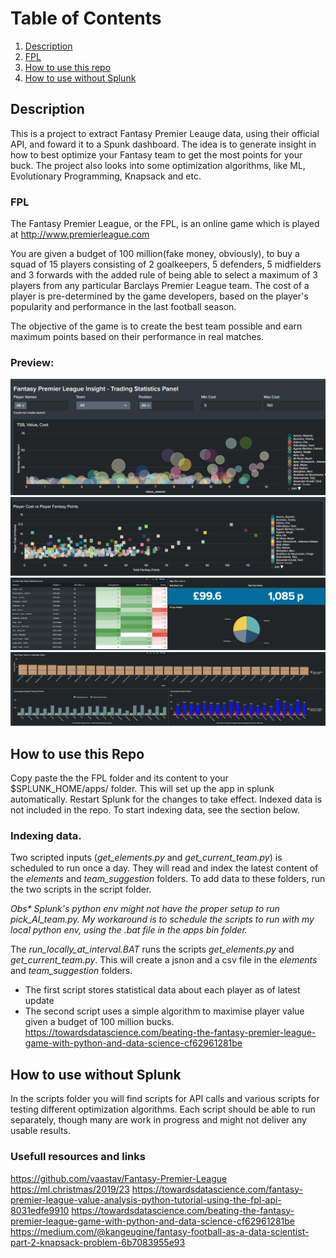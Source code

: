 # Table of Contents
1. [Description](#description)
2. [FPL](#fpl)
3. [How to use this repo](#use-this-repo)
4. [How to use without Splunk](#without-splunk)

## Description<a name="description"></a>
This is a project to extract Fantasy Premier Leauge data, using their official API, and foward it to a Spunk dashboard.
The idea is to generate insight in how to best optimize your Fantasy team to get the most points for your buck. 
The project also looks into some optimization algorithms, like ML, Evolutionary Programming, Knapsack and etc.

### FPL<a name="fpl"></a>
The Fantasy Premier League, or the FPL, is an online game which is played at http://www.premierleague.com

You are given a budget of 100 million(fake money, obviously), to buy a squad of 15 players consisting of 2 goalkeepers, 5 defenders, 5 midfielders and 3 forwards with the added rule of being able to select a maximum of 3 players from any particular Barclays Premier League team. The cost of a player is pre-determined by the game developers, based on the player's popularity and performance in the last football season.

The objective of the game is to create the best team possible and earn maximum points based on their performance in real 
matches.

### Preview:
![ROI](https://github.com/Toanbego/splunk_FPL_poc/blob/master/images/FPL_ROI.PNG)
![Points](https://github.com/Toanbego/splunk_FPL_poc/blob/master/images/FPL_points.PNG)
![AI](https://github.com/Toanbego/splunk_FPL_poc/blob/master/images/FPL_AI.PNG)
![Extra](https://github.com/Toanbego/splunk_FPL_poc/blob/master/images/extra_stats.PNG)


## How to use this Repo<a name="use-this-repo"></a>
Copy paste the the FPL folder and its content to your $SPLUNK_HOME/apps/ folder. This will set up the app in splunk automatically. Restart Splunk for the changes to take effect.
Indexed data is not included in the repo. To start indexing data, see the section below.

### Indexing data.
Two scripted inputs (<i>get_elements.py</i> and <i>get_current_team.py</i>) is scheduled to run once a day. They will read and index the latest content of the <i>elements</i> and <i>team_suggestion</i> folders. To add data to these folders, run the two scripts in the script folder. 

<i>Obs* Splunk's python env might not have the proper setup to run pick_AI_team.py. My workaround is to schedule the scripts to run with my local python env, using the .bat file in the apps bin folder. </i>

The <i>run_locally_at_interval.BAT</i> runs the scripts <i>get_elements.py</i> and <i>get_current_team.py</i>.
This will create a jsnon and a csv file in the <i>elements</i> and <i>team_suggestion</i> folders.
* The first script stores statistical data about each player as of latest update
* The second script uses a simple algorithm to maximise player value given a budget of 100 million bucks.
https://towardsdatascience.com/beating-the-fantasy-premier-league-game-with-python-and-data-science-cf62961281be

## How to use without Splunk<a name="without-splunk"></a>
In the scripts folder you will find scripts for API calls and various scripts for testing different optimization
algorithms.
Each script should be able to run separately, though many are work in progress and might not deliver any
usable results. 

### Usefull resources and links
https://github.com/vaastav/Fantasy-Premier-League
https://ml.christmas/2019/23
https://towardsdatascience.com/fantasy-premier-league-value-analysis-python-tutorial-using-the-fpl-api-8031edfe9910
https://towardsdatascience.com/beating-the-fantasy-premier-league-game-with-python-and-data-science-cf62961281be
https://medium.com/@kangeugine/fantasy-football-as-a-data-scientist-part-2-knapsack-problem-6b7083955e93

 



